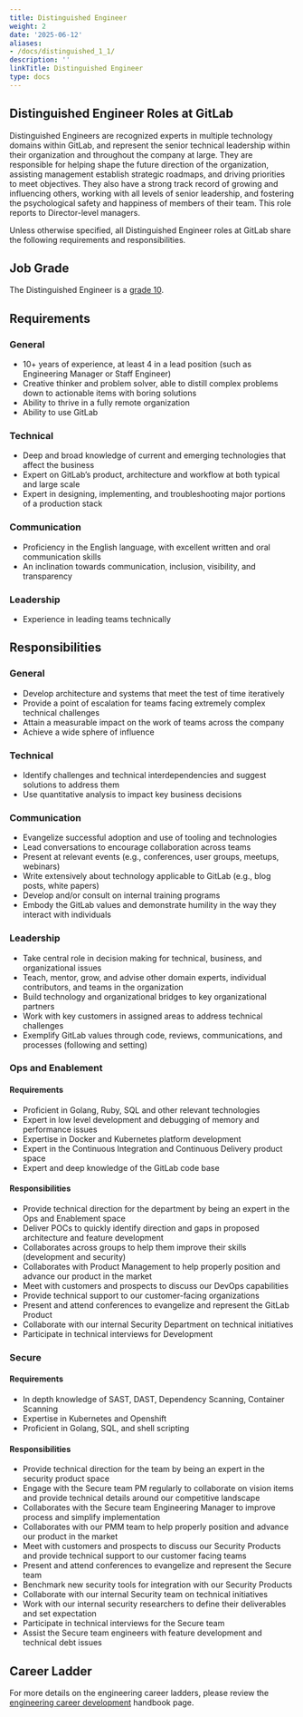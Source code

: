 ```yaml
---
title: Distinguished Engineer
weight: 2
date: '2025-06-12'
aliases:
- /docs/distinguished_1_1/
description: ''
linkTitle: Distinguished Engineer
type: docs
---
```


## Distinguished Engineer Roles at GitLab

Distinguished Engineers are recognized experts in multiple technology domains within GitLab, and represent the senior technical leadership within their organization and throughout the company at large. They are responsible for helping shape the future direction of the organization, assisting management establish strategic roadmaps, and driving priorities to meet objectives. They also have a strong track record of growing and influencing others, working with all levels of senior leadership, and fostering the psychological safety and happiness of members of their team. This role reports to Director-level managers.

Unless otherwise specified, all Distinguished Engineer roles at GitLab share the following requirements and responsibilities.

<a id="intermediate-requirements"></a>

## Job Grade

The Distinguished Engineer is a [grade 10](/handbook/total-rewards/compensation/compensation-calculator/#gitlab-job-grades).

## Requirements

### General

- 10+ years of experience, at least 4 in a lead position (such as Engineering Manager or Staff Engineer)
- Creative thinker and problem solver, able to distill complex problems down to actionable items with boring solutions
- Ability to thrive in a fully remote organization
- Ability to use GitLab

### Technical

- Deep and broad knowledge of current and emerging technologies that affect the business
- Expert on GitLab’s product, architecture and workflow at both typical and large scale
- Expert in designing, implementing, and troubleshooting major portions of a production stack

### Communication

- Proficiency in the English language, with excellent written and oral communication skills
- An inclination towards communication, inclusion, visibility, and transparency

### Leadership

- Experience in leading teams technically

## Responsibilities

### General

- Develop architecture and systems that meet the test of time iteratively
- Provide a point of escalation for teams facing extremely complex technical challenges
- Attain a measurable impact on the work of teams across the company
- Achieve a wide sphere of influence

### Technical

- Identify challenges and technical interdependencies and suggest solutions to address them
- Use quantitative analysis to impact key business decisions

### Communication

- Evangelize successful adoption and use of tooling and technologies
- Lead conversations to encourage collaboration across teams
- Present at relevant events (e.g., conferences, user groups, meetups, webinars)
- Write extensively about technology applicable to GitLab (e.g., blog posts, white papers)
- Develop and/or consult on internal training programs
- Embody the GitLab values and demonstrate humility in the way they interact with individuals

### Leadership

- Take central role in decision making for technical, business, and organizational issues
- Teach, mentor, grow, and advise other domain experts, individual contributors, and teams in the organization
- Build technology and organizational bridges to key organizational partners
- Work with key customers in assigned areas to address technical challenges
- Exemplify GitLab values through code, reviews, communications, and processes (following and setting)

### Ops and Enablement

#### Requirements

- Proficient in Golang, Ruby, SQL and other relevant technologies
- Expert in low level development and debugging of memory and performance issues
- Expertise in Docker and Kubernetes platform development
- Expert in the Continuous Integration and Continuous Delivery product space
- Expert and deep knowledge of the GitLab code base

#### Responsibilities

- Provide technical direction for the department by being an expert in the Ops and Enablement space
- Deliver POCs to quickly identify direction and gaps in proposed architecture and feature development
- Collaborates across groups to help them improve their skills (development and security)
- Collaborates with Product Management to help properly position and advance our product in the market
- Meet with customers and prospects to discuss our DevOps capabilities
- Provide technical support to our customer-facing organizations
- Present and attend conferences to evangelize and represent the GitLab Product
- Collaborate with our internal Security Department on technical initiatives
- Participate in technical interviews for  Development

### Secure

#### Requirements

- In depth knowledge of SAST, DAST, Dependency Scanning, Container Scanning
- Expertise in Kubernetes and Openshift
- Proficient in Golang, SQL, and shell scripting

#### Responsibilities

- Provide technical direction for the team by being an expert in the security product space
- Engage with the Secure team PM regularly to collaborate on vision items and provide technical details around our competitive landscape
- Collaborates with the Secure team Engineering Manager to improve process and simplify implementation
- Collaborates with our PMM team to help properly position and advance our product in the market
- Meet with customers and prospects to discuss our Security Products and provide technical support to our customer facing teams
- Present and attend conferences to evangelize and represent the Secure team
- Benchmark new security tools for integration with our Security Products
- Collaborate with our internal Security team on technical initiatives
- Work with our internal security researchers to define their deliverables and set expectation
- Participate in technical interviews for the Secure team
- Assist the Secure team engineers with feature development and technical debt issues

## Career Ladder

For more details on the engineering career ladders, please review the [engineering career development](/handbook/engineering/careers/#roles) handbook page.
